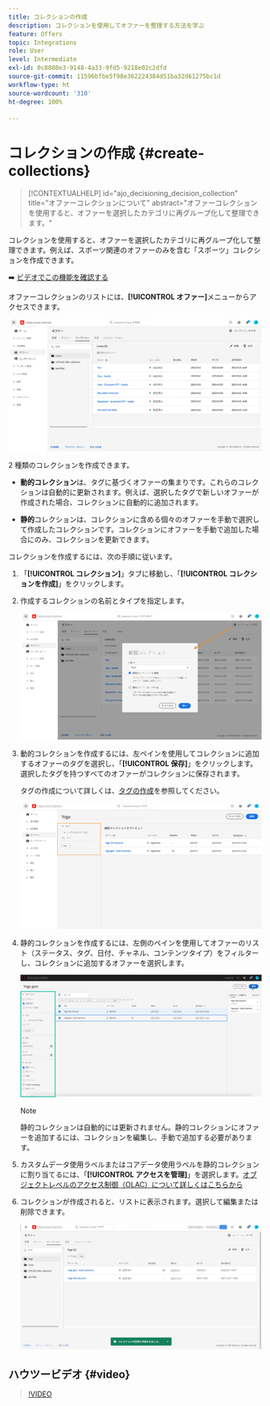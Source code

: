 ```yaml
---
title: コレクションの作成
description: コレクションを使用してオファーを整理する方法を学ぶ
feature: Offers
topic: Integrations
role: User
level: Intermediate
exl-id: 0c8808e3-9148-4a33-9fd5-9218e02c2dfd
source-git-commit: 11596bfbe5f98e362224384d51ba32d61275bc1d
workflow-type: ht
source-wordcount: '310'
ht-degree: 100%

---
```


# コレクションの作成 {#create-collections}

>[!CONTEXTUALHELP]
>id="ajo_decisioning_decision_collection"
>title="オファーコレクションについて"
>abstract="オファーコレクションを使用すると、オファーを選択したカテゴリに再グループ化して整理できます。"

コレクションを使用すると、オファーを選択したカテゴリに再グループ化して整理できます。例えば、スポーツ関連のオファーのみを含む「スポーツ」コレクションを作成できます。

➡️ [ビデオでこの機能を確認する](#video)

オファーコレクションのリストには、**[!UICONTROL オファー]**&#x200B;メニューからアクセスできます。

![](../assets/collections_list.png)

2 種類のコレクションを作成できます。

* **動的コレクション**&#x200B;は、タグに基づくオファーの集まりです。これらのコレクションは自動的に更新されます。例えば、選択したタグで新しいオファーが作成された場合、コレクションに自動的に追加されます。

* **静的**&#x200B;コレクションは、コレクションに含める個々のオファーを手動で選択して作成したコレクションです。コレクションにオファーを手動で追加した場合にのみ、コレクションを更新できます。

コレクションを作成するには、次の手順に従います。

1. 「**[!UICONTROL コレクション]**」タブに移動し、「**[!UICONTROL コレクションを作成]**」をクリックします。

1. 作成するコレクションの名前とタイプを指定します。

   ![](../assets/collection_create.png)

1. 動的コレクションを作成するには、左ペインを使用してコレクションに追加するオファーのタグを選択し、「**[!UICONTROL 保存]**」をクリックします。選択したタグを持つすべてのオファーがコレクションに保存されます。

   タグの作成について詳しくは、[タグの作成](../offer-library/creating-tags.md)を参照してください。

   ![](../assets/dynamic_collection.png)

1. 静的コレクションを作成するには、左側のペインを使用してオファーのリスト（ステータス、タグ、日付、チャネル、コンテンツタイプ）をフィルターし、コレクションに追加するオファーを選択します。

   ![](../assets/static_collection.png)

   >[!NOTE]
   >
   >静的コレクションは自動的には更新されません。静的コレクションにオファーを追加するには、コレクションを編集し、手動で追加する必要があります。

1. カスタムデータ使用ラベルまたはコアデータ使用ラベルを静的コレクションに割り当てるには、「**[!UICONTROL アクセスを管理]**」を選択します。[オブジェクトレベルのアクセス制御（OLAC）について詳しくはこちらから](../../administration/object-based-access.md)

1. コレクションが作成されると、リストに表示されます。選択して編集または削除できます。

   ![](../assets/collection_created.png)

## ハウツービデオ {#video}

>[!VIDEO](https://video.tv.adobe.com/v/329376?quality=12)


